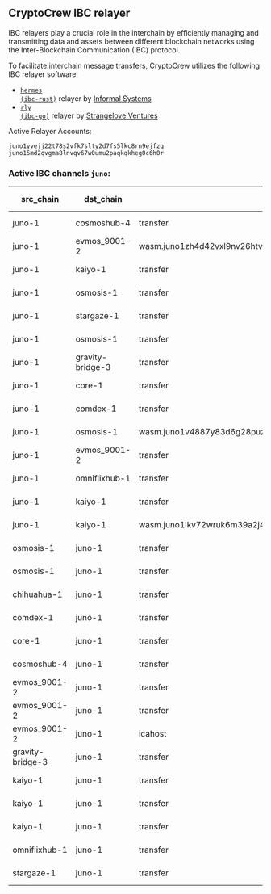 ## CryptoCrew IBC relayer
IBC relayers play a crucial role in the interchain by efficiently managing and transmitting data and assets between different blockchain networks using the Inter-Blockchain Communication (IBC) protocol.

To facilitate interchain message transfers, CryptoCrew utilizes the following IBC relayer software: 
- <a href="https://github.com/informalsystems/hermes"><code>hermes (ibc-rust)</code></a> relayer by [Informal Systems](https://github.com/informalsystems)
- <a href="https://github.com/cosmos/relayer"><code>rly (ibc-go)</code></a> relayer by [Strangelove Ventures](https://github.com/strangelove-ventures)

Active Relayer Accounts:
```
juno1yvejj22t78s2vfk7slty2d7fs5lkc8rn9ejfzq
juno15md2qvgma8lnvqv67w0umu2paqkqkheg0c6h0r
```

### Active IBC channels `juno`:
| src_chain | dst_chain | IBC port | IBC channel |
| --------------- | --------------- | ------------ | ------------------- |
| juno-1 | cosmoshub-4 | transfer | channel-1 |
| juno-1 | evmos_9001-2 | wasm.juno1zh4d42vxl9nv26htvu28k86vmy0tfusngdlknk7z37mkylkke2lslqzv6m | channel-205 |
| juno-1 | kaiyo-1 | transfer | channel-87 |
| juno-1 | osmosis-1 | transfer | channel-0 |
| juno-1 | stargaze-1 | transfer | channel-20 |
| juno-1 | osmosis-1 | transfer | channel-271 |
| juno-1 | gravity-bridge-3 | transfer | channel-31 |
| juno-1 | core-1 | transfer | channel-33 |
| juno-1 | comdex-1 | transfer | channel-36 |
| juno-1 | osmosis-1 | wasm.juno1v4887y83d6g28puzvt8cl0f3cdhd3y6y9mpysnsp3k8krdm7l6jqgm0rkn | channel-47 |
| juno-1 | evmos_9001-2 | transfer | channel-70 |
| juno-1 | omniflixhub-1 | transfer | channel-78 |
| juno-1 | kaiyo-1 | transfer | channel-88 |
| juno-1 | kaiyo-1 | wasm.juno1lkv72wruk6m39a2j4ps036hzxyhjccwncgfzzcaqxuwndg5x0ghqa8mrhg | channel-97 |
| osmosis-1 | juno-1 | transfer | channel-169 |
| osmosis-1 | juno-1 | transfer | channel-42 |
| chihuahua-1 | juno-1 | transfer | channel-11 |
| comdex-1 | juno-1 | transfer | channel-18 |
| core-1 | juno-1 | transfer | channel-37 |
| cosmoshub-4 | juno-1 | transfer | channel-207 |
| evmos_9001-2 | juno-1 | transfer | channel-41 |
| evmos_9001-2 | juno-1 | transfer | channel-5 |
| evmos_9001-2 | juno-1 | icahost | channel-66 |
| gravity-bridge-3 | juno-1 | transfer | channel-8 |
| kaiyo-1 | juno-1 | transfer | channel-1 |
| kaiyo-1 | juno-1 | transfer | channel-2 |
| kaiyo-1 | juno-1 | transfer | channel-31 |
| omniflixhub-1 | juno-1 | transfer | channel-20 |
| stargaze-1 | juno-1 | transfer | channel-5 |